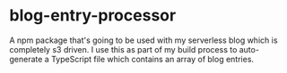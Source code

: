 # blog-entry-processor
A npm package that's going to be used with my serverless blog which is completely s3 driven. I use this as part of my build process to auto-generate a TypeScript file which contains an array of blog entries.